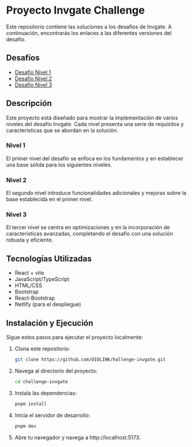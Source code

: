 # Proyecto Invgate Challenge

Este repositorio contiene las soluciones a los desafíos de Invgate. A continuación, encontrarás los enlaces a las diferentes versiones del desafío.

## Desafíos

- [Desafío Nivel 1](https://challenge-invgate-lvl1.netlify.app/)
- [Desafío Nivel 2](https://challenge-invgate-lvl2.netlify.app/)
- [Desafío Nivel 3](https://challenge-invgate-lvl3.netlify.app/)

## Descripción

Este proyecto está diseñado para mostrar la implementación de varios niveles del desafío Invgate. Cada nivel presenta una serie de requisitos y características que se abordan en la solución.

### Nivel 1

El primer nivel del desafío se enfoca en los fundamentos y en establecer una base sólida para los siguientes niveles.

### Nivel 2

El segundo nivel introduce funcionalidades adicionales y mejoras sobre la base establecida en el primer nivel.

### Nivel 3

El tercer nivel se centra en optimizaciones y en la incorporación de características avanzadas, completando el desafío con una solución robusta y eficiente.

## Tecnologías Utilizadas

- React + vite
- JavaScript/TypeScript
- HTML/CSS
- Bootstrap
- React-Bootstrap
- Netlify (para el despliegue)

## Instalación y Ejecución

Sigue estos pasos para ejecutar el proyecto localmente:

1. Clona este repositorio:
   
    ```sh
   git clone https://github.com/DIOLINK/hallenge-invgate.git
   ```

2. Navega al directorio del proyecto:

    ```sh 
    cd challenge-invgate
    ```
3. Instala las dependencias:
   
    ```sh 
    pnpm install
    ```
4. Inicia el servidor de desarrollo:
    ```sh 
    pnpm dev
    ```
   
5. Abre tu navegador y navega a http://localhost:5173.

